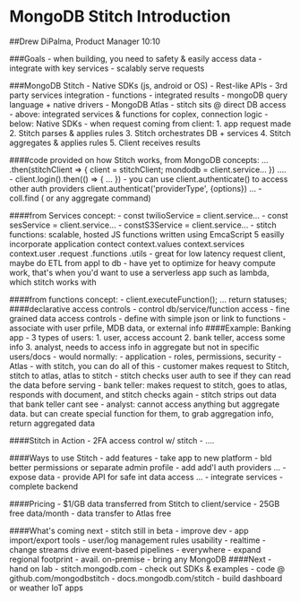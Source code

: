 # MongoDB Stitch Introduction
##Drew DiPalma, Product Manager
10:10 

###Goals
    - when building, you need to safety & easily access data
    - integrate with key services
    - scalably serve requests

###MongoDB Stitch
    - Native SDKs (js, android or OS)
    - Rest-like APIs
    - 3rd party services integration
    - functions
    - integrated results
    - mongoDB query language + native drivers
    - MongoDB Atlas
    - stitch sits @ direct DB access
    - above: integrated services & functions for coplex, connection logic
    - below: Native SDKs
    - when request coming from client: 
        1. app request made
        2. Stitch parses & applies rules
        3. Stitch orchestrates DB + services
        4. Stitch aggregates & applies rules
        5. Client receives results

####code provided on how Stitch works, from MongoDB concepts:
    ...
    .then(stitchClient => {
        client = stitchClient;
        mondodb = client.service...
        })
        ....
    - client.login().then(() => {
        ...
        })
    - you can use client.authenticate() to access other auth providers
        client.authenticat('providerType', {options})
        ...
    - coll.find ( or any aggregate command)

####from Services concept:
    - const twilioService = client.service...
    - const sesService = client.service...
    - constS3Service = client.service...
    - stitch functions: 
        scalable, hosted JS functions
        written using EmcaScript 5
        easilly incorporate application contect
            context.values
            context.services
            context.user
            .request
            .functions
            .utils
        - great for low latency request client, maybe do ETL from appl to db
        - have yet to optimize for heavy compute work, that's when you'd want to use a serverless app such as lambda, which stitch works with

####from functions concept:
    - client.executeFunction();
    ...
    return statuses;
####declarative access controls
    - control db/service/function access
    - fine grained data access controls
    - define with simple json or link to functions
    - associate with user prfile, MDB data, or external info
####Example: Banking app
    - 3 types of users: 
        1. user, access account
        2. bank teller, access some info
        3. analyst, needs to access info in aggregate but not in specific users/docs
    - would normally:
        - application
        - roles, permissions, security
        - Atlas
    - with stitch, you can do all of this
    - customer makes request to Stitch, stitch to atlas, atlas to stitch
    - stitch checks user auth to see if they can read the data before serving
    - bank teller: makes request to stitch, goes to atlas, responds with document, and stitch checks again
    - stitch strips out data that bank teller cant see
    - analyst: cannot access anything but aggregate data. but can create special function for them, to grab aggregation info, return aggregated data

####Stitch in Action
    - 2FA access control w/ stitch
    - ....

####Ways to use Stitch
    - add features
        - take app to new platform
        - bld better permissions or separate admin profile
        - add add'l auth providers
        ...
    - expose data
        - provide API for safe int data access
        ...
    - integrate services
    - complete backend

####Pricing
    - $1/GB data transferred from Stitch to client/service
    - 25GB free data/month
    - data transfer to Atlas free

####What's coming next
    - stitch still in beta
    - improve dev
        - app import/export tools
        - user/log management rules usability
    - realtime
        - change streams drive event-based pipelines
    - everywhere
        - expand regional footprint 
        - avail. on-premise 
        - bring any MongoDB
####Next
    - hand on lab
    - stitch.mongodb.com
    - check out SDKs & examples
        - code @ github.com/mongodbstitch
        - docs.mongodb.com/stitch
        - build dashboard or weather IoT apps

